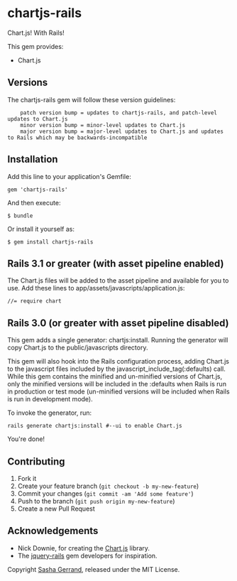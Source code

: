 # chartjs-rails

Chart.js! With Rails!

This gem provides:

* Chart.js 

## Versions

The chartjs-rails gem will follow these version guidelines:

		patch version bump = updates to chartjs-rails, and patch-level updates to Chart.js
		minor version bump = minor-level updates to Chart.js
		major version bump = major-level updates to Chart.js and updates to Rails which may be backwards-incompatible

## Installation

Add this line to your application's Gemfile:

    gem 'chartjs-rails'

And then execute:

    $ bundle

Or install it yourself as:

    $ gem install chartjs-rails

## Rails 3.1 or greater (with asset pipeline enabled)

The Chart.js files will be added to the asset pipeline and available for you to use. Add these lines to app/assets/javascripts/application.js:

    //= require chart

## Rails 3.0 (or greater with asset pipeline disabled)

This gem adds a single generator: chartjs:install. Running the generator will copy Chart.js to the public/javascripts directory.

This gem will also hook into the Rails configuration process, adding Chart.js to the javascript files included by the javascript_include_tag(:defaults) call. While this gem contains the minified and un-minified versions of Chart.js, only the minified versions will be included in the :defaults when Rails is run in production or test mode (un-minified versions will be included when Rails is run in development mode).

To invoke the generator, run:

    rails generate chartjs:install #--ui to enable Chart.js

You're done!

## Contributing

1. Fork it
2. Create your feature branch (`git checkout -b my-new-feature`)
3. Commit your changes (`git commit -am 'Add some feature'`)
4. Push to the branch (`git push origin my-new-feature`)
5. Create a new Pull Request

## Acknowledgements

* Nick Downie, for creating the [Chart.js](http://chartjs.org) library.
* The [jquery-rails](https://github.com/rails/jquery-rail) gem developers for inspiration.

Copyright [Sasha Gerrand](http://sgerrand.com), released under the MIT License.
